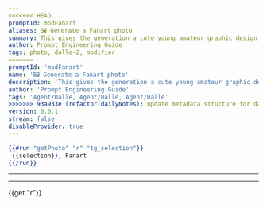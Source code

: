 ```yaml
---
<<<<<<< HEAD
promptId: modFanart
aliases: 🖼️ Generate a Fanart photo
summary: This gives the generation a cute young amateur graphic design feel, adding hearts to the image and so on.
author: Prompt Engineering Guide
tags: photo, dalle-2, modifier
=======
promptId: 'modFanart'
name: '🖼️ Generate a Fanart photo'
description: 'This gives the generation a cute young amateur graphic design feel, adding hearts to the image and so on.'
author: 'Prompt Engineering Guide'
tags: 'Agent/Dalle, Agent/Dalle, Agent/Dalle'
>>>>>>> 93a933e (refactor(dailyNotes): update metadata structure for daily notes)
version: 0.0.1
stream: false
disableProvider: true
---
```

```handlebars
{{#run "getPhoto" "r" "tg_selection"}}
 {{selection}}, Fanart
{{/run}}
```
***
***
{{get "r"}}